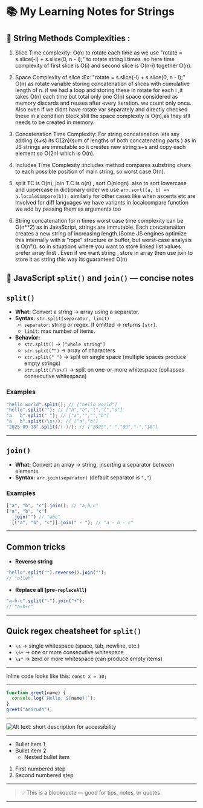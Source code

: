 # 📚 My Learning Notes for Strings

<!-- USE CTRL+SHIFT+V inside md file to preview rendered in vscode itself -->

## 📌 String Methods Complexities :

1. Slice Time complexity: O(n) to rotate each time as we use "rotate = s.slice(-i) + s.slice(0, n - i);" to rotate string i times .so here time complexity of first slice is O(i) and second slice is O(n-i) together O(n).

2. Space Complexity of slice :Ex: "rotate = s.slice(-i) + s.slice(0, n - i);" O(n) as rotate variable storing concatenation of slices with cumulative length of n.
   if we had a loop and storing these in rotate for each i ,it takes O(n) each time but total only one O(n) space considered as memory discards and reuses after every iteration.
   we count only once.
   Also even if we didnt have rotate var separately and directly checked these in a condition block,still the space
   complexity is O(n),as they stll needs to be created in memory.

3. Concatenation Time Complexity: For string concatenation lets say adding (s+s) its O(2n)(sum of lengths of both concatenating parts ) as in JS strings are immutable so it creates new string s+s and copy each element so O(2n)
   which is O(n).

4. Includes Time Complexity :includes method compares substring chars to each possible position of main string, so worst case O(n).
5. split TC is O(n), join T.C is o(n) , sort O(nlogn) .also to sort lowercase and uppercase in dictionary order
   we use `arr.sort((a, b) => a.localeCompare(b));` similarly for other cases like when ascents etc are involved for diff languages we have variants in localcompare function we add by passing them as arguments too

6. String concatenation for n times worst case time complexity can be O(n\*\*2) as in JavaScript, strings are immutable.
   Each concatenation creates a new string of increasing length.(Some JS engines optimize this internally with a “rope” structure or buffer, but worst-case analysis is O(n²)). so in situations where you want to store linked list values prefer array first .
   Even if we want string , store in array then use join to store it as string this way its guaranteed O(n)

## 📌 JavaScript `split()` and `join()` — concise notes

## `split()`

- **What:** Convert a string → array using a separator.
- **Syntax:** `str.split(separator, limit)`
  - `separator`: string or regex. If omitted → returns `[str]`.
  - `limit`: max number of items.
- **Behavior:**
  - `str.split()` → `["whole string"]`
  - `str.split("")` → array of characters
  - `str.split(" ")` → split on single space (multiple spaces produce empty strings)
  - `str.split(/\s+/)` → split on one-or-more whitespace (collapses consecutive whitespace)

### Examples

```js
"hello world".split(); // ["hello world"]
"hello".split(""); // ["h","e","l","l","o"]
"a   b".split(" "); // ["a","","","b"]
"a   b".split(/\s+/); // ["a","b"]
"2025-09-18".split(/(-)/); // ["2025","-","09","-","18"]
```

---

## `join()`

- **What:** Convert an array → string, inserting a separator between elements.
- **Syntax:** `arr.join(separator)` (default separator is `","`)

### Examples

```js
["a", "b", "c"].join(); // "a,b,c"
["a", "b", "c"]
  .join("") // "abc"
  [("a", "b", "c")].join(" - "); // "a - b - c"
```

---

## Common tricks

- **Reverse string**

```js
"hello".split("").reverse().join("");
// "olleh"
```

- **Replace all (pre-`replaceAll`)**

```js
"a-b-c".split("-").join("+");
// "a+b+c"
```

---

## Quick regex cheatsheet for `split()`

- `\s` → single whitespace (space, tab, newline, etc.)
- `\s+` → one or more consecutive whitespace
- `\s*` → zero or more whitespace (can produce empty items)

---

Inline code looks like this: `const x = 10;`

---

<!-- ===================== -->
<!--     JS CODE BLOCK     -->
<!-- ===================== -->

```js
function greet(name) {
  console.log(`Hello, ${name}!`);
}
greet("Anirudh");
```

---

<!-- ===================== -->
<!--        IMAGE          -->
<!-- ===================== -->

![Alt text: short description for accessibility](images/example.png)

<!-- Replace 'images/example.png' with your image path or URL.
     The alt text describes the image for screen readers or if the image can't load -->

---

<!-- ===================== -->
<!--       LISTS           -->
<!-- ===================== -->

- Bullet item 1
- Bullet item 2
  - Nested bullet item

1. First numbered step
2. Second numbered step

---

<!-- ===================== -->
<!--     BLOCKQUOTE        -->
<!-- ===================== -->

> 💡 This is a blockquote — good for tips, notes, or quotes.

---

<!-- ===================== -->
<!--    HORIZONTAL LINE    -->

## <!-- ===================== -->

<!-- Creates a horizontal rule to separate sections -->
